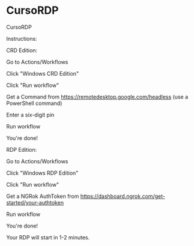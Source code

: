 # CursoRDP
CursoRDP

Instructions:

CRD Edition:

Go to Actions/Workflows

Click "Windows CRD Edition"

Click "Run workflow"

Get a Command from https://remotedesktop.google.com/headless (use a PowerShell command)

Enter a six-digit pin

Run workflow

You're done!


RDP Edition:

Go to Actions/Workflows

Click "Windows RDP Edition"

Click "Run workflow"

Get a NGRok AuthToken from https://dashboard.ngrok.com/get-started/your-authtoken

Run workflow

You're done!


Your RDP will start in 1-2 minutes.
